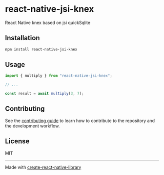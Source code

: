 # react-native-jsi-knex
React Native knex based on jsi quickSqlite
## Installation

```sh
npm install react-native-jsi-knex
```

## Usage

```js
import { multiply } from "react-native-jsi-knex";

// ...

const result = await multiply(3, 7);
```

## Contributing

See the [contributing guide](CONTRIBUTING.md) to learn how to contribute to the repository and the development workflow.

## License

MIT

---

Made with [create-react-native-library](https://github.com/callstack/react-native-builder-bob)
